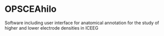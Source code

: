 # OPSCEAhilo
Software including user interface for anatomical annotation for the study of higher and lower electrode densities in ICEEG
